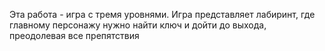 Эта работа - игра с тремя уровнями. Игра представляет лабиринт, где главному персонажу нужно найти ключ и дойти до выхода, преодолевая все препятствия

